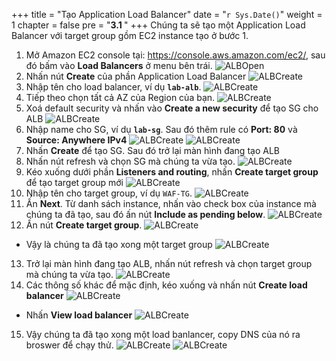 +++
title = "Tạo Application Load Balancer"
date = "`r Sys.Date()`"
weight = 1
chapter = false
pre = "<b>3.1 </b>"
+++
Chúng ta sẽ tạo một Application Load Balancer với target group gồm EC2 instance tạo ở bước 1.
1. Mở Amazon EC2 console tại: https://console.aws.amazon.com/ec2/, sau đó bấm vào **Load Balancers** ở menu bên trái.
![ALBOpen](/images/3-Create-ALB-with-WAF/3-1-Create-ALB/3-1-Create-ALB-1.png)
2. Nhấn nút **Create** của phần Application Load Balancer
![ALBCreate](/images/3-Create-ALB-with-WAF/3-1-Create-ALB/3-1-Create-ALB-2.png)
3. Nhập tên cho load balancer, ví dụ **`lab-alb`**.
![ALBCreate](/images/3-Create-ALB-with-WAF/3-1-Create-ALB/3-1-Create-ALB-3.png)
4. Tiếp theo chọn tất cả AZ của Region của bạn.
![ALBCreate](/images/3-Create-ALB-with-WAF/3-1-Create-ALB/3-1-Create-ALB-4.png)
5. Xoá default security và nhấn vào **Create a new security** để tạo SG cho ALB
![ALBCreate](/images/3-Create-ALB-with-WAF/3-1-Create-ALB/3-1-Create-ALB-5.png)
6. Nhập name cho SG, ví dụ **`lab-sg`**. Sau đó thêm rule có **Port: 80** và **Source: Anywhere IPv4**
![ALBCreate](/images/3-Create-ALB-with-WAF/3-1-Create-ALB/3-1-Create-ALB-6.png)
![ALBCreate](/images/3-Create-ALB-with-WAF/3-1-Create-ALB/3-1-Create-ALB-7.png)
7. Nhấn **Create** để tạo SG. Sau đó trở lại màn hình đang tạo ALB
8. Nhấn nút refresh và chọn SG mà chúng ta vừa tạo.
![ALBCreate](/images/3-Create-ALB-with-WAF/3-1-Create-ALB/3-1-Create-ALB-8.png)
9. Kéo xuống dưới phần **Listeners and routing**, nhấn **Create target group** để tạo target group mới
![ALBCreate](/images/3-Create-ALB-with-WAF/3-1-Create-ALB/3-1-Create-ALB-9.png)
10. Nhập tên cho target group, ví dụ `WAF-TG`.
![ALBCreate](/images/3-Create-ALB-with-WAF/3-1-Create-ALB/3-1-Create-ALB-10.png)
11. Ấn **Next**. Từ danh sách instance, nhấn vào check box của instance mà chúng ta đã tạo, sau đó ấn nút **Include as pending below**.
![ALBCreate](/images/3-Create-ALB-with-WAF/3-1-Create-ALB/3-1-Create-ALB-11.png)
12. Ấn nút **Create target group**.
![ALBCreate](/images/3-Create-ALB-with-WAF/3-1-Create-ALB/3-1-Create-ALB-12.png)
- Vậy là chúng ta đã tạo xong một target group
![ALBCreate](/images/3-Create-ALB-with-WAF/3-1-Create-ALB/3-1-Create-ALB-13.png)
13. Trở lại màn hình đang tạo ALB, nhấn nút refresh và chọn target group mà chúng ta vừa tạo.
![ALBCreate](/images/3-Create-ALB-with-WAF/3-1-Create-ALB/3-1-Create-ALB-14.png)
14. Các thông số khác để mặc định, kéo xuống và nhấn nút **Create load balancer**
![ALBCreate](/images/3-Create-ALB-with-WAF/3-1-Create-ALB/3-1-Create-ALB-15.png)
- Nhấn **View load balancer**
![ALBCreate](/images/3-Create-ALB-with-WAF/3-1-Create-ALB/3-1-Create-ALB-16.png)
15. Vậy chúng ta đã tạo xong một load banlancer, copy DNS của nó ra broswer để chạy thử.
![ALBCreate](/images/3-Create-ALB-with-WAF/3-1-Create-ALB/3-1-Create-ALB-17.png)
![ALBCreate](/images/3-Create-ALB-with-WAF/3-1-Create-ALB/3-1-Create-ALB-18.png)